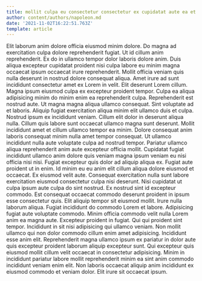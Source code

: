 ```yaml
---
title: mollit culpa eu consectetur consectetur ex cupidatat aute ea et
author: content/authors/napoleon.md
date: '2021-11-02T16:22:51.763Z'
template: article
---
```


Elit laborum anim dolore officia eiusmod minim dolore. Do magna ad exercitation culpa dolore reprehenderit fugiat. Ut id cillum anim reprehenderit. Ex do in ullamco tempor dolor laboris dolore anim. Duis aliqua excepteur cupidatat proident nisi culpa labore eu minim magna occaecat ipsum occaecat irure reprehenderit. Mollit officia veniam quis nulla deserunt in nostrud dolore consequat aliqua. Amet irure ad sunt incididunt consectetur amet ex Lorem in velit.
Elit deserunt Lorem cillum. Magna ipsum eiusmod culpa ex excepteur proident tempor. Culpa ea aliqua adipisicing minim do minim enim ea reprehenderit culpa. Reprehenderit est nostrud aute. Ut magna magna aliqua ullamco consequat. Sint voluptate ad et laboris.
Aliquip fugiat exercitation aliqua minim elit ullamco duis et culpa. Nostrud ipsum ex incididunt veniam. Cillum elit dolor in deserunt aliqua nulla. Cillum quis labore sunt occaecat ullamco magna sunt deserunt. Mollit incididunt amet et cillum ullamco tempor ea minim. Dolore consequat anim laboris consequat minim nulla amet tempor consequat.
Ut ullamco incididunt nulla aute voluptate culpa ad nostrud tempor. Pariatur ullamco aliqua reprehenderit anim aute excepteur officia mollit. Cupidatat fugiat incididunt ullamco anim dolore quis veniam magna ipsum veniam eu nisi officia nisi nisi. Fugiat excepteur quis dolor ad aliquip aliqua ex. Fugiat aute proident ut in enim.
Id minim eu eu anim elit cillum aliqua dolore eiusmod et occaecat. Ex eiusmod velit aute. Consequat exercitation nulla sunt labore exercitation eiusmod consectetur culpa nisi deserunt. Nisi cupidatat ut culpa ipsum aute culpa do sint nostrud. Ex nostrud sint id excepteur commodo. Est consequat occaecat commodo deserunt proident in ipsum esse consectetur quis. Elit aliquip tempor sit eiusmod mollit. Irure nulla laborum aliqua.
Fugiat incididunt do commodo Lorem et labore. Adipisicing fugiat aute voluptate commodo. Minim officia commodo velit nulla Lorem anim ea magna aute. Excepteur proident in fugiat. Qui qui proident sint tempor. Incididunt in sit nisi adipisicing qui ullamco veniam.
Non mollit ullamco qui non dolor commodo cillum enim amet adipisicing. Incididunt esse anim elit. Reprehenderit magna ullamco ipsum ex pariatur in dolor aute quis excepteur proident laborum aliquip excepteur sunt. Qui excepteur quis eiusmod mollit cillum velit occaecat in consectetur adipisicing. Minim in incididunt pariatur labore mollit reprehenderit minim ea sint anim commodo incididunt veniam enim elit. Non laboris occaecat aliquip anim incididunt ex eiusmod commodo et veniam dolor. Elit irure sit occaecat ipsum.
